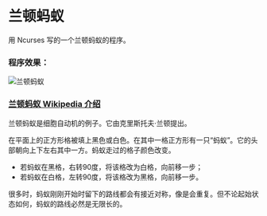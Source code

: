兰顿蚂蚁
===========

用 Ncurses 写的一个兰顿蚂蚁的程序。

### 程序效果：

![兰顿蚂蚁](https://lh6.googleusercontent.com/-8Ofjz3znllU/UtgDNKOpL6I/AAAAAAAABbk/4VOba8xKl1E/s648/1.gif)

### [兰顿蚂蚁 Wikipedia 介绍](http://zh.wikipedia.org/wiki/%E5%85%B0%E9%A1%BF%E8%9A%82%E8%9A%81)

兰顿蚂蚁是细胞自动机的例子。它由克里斯托夫·兰顿提出。

在平面上的正方形格被填上黑色或白色。在其中一格正方形有一只“蚂蚁”。它的头部朝向上下左右其中一方。蚂蚁走过的格子颜色改变。

+ 若蚂蚁在黑格，右转90度，将该格改为白格，向前移一步；
+ 若蚂蚁在白格，左转90度，将该格改为黑格，向前移一步。

很多时，蚂蚁刚刚开始时留下的路线都会有接近对称，像是会重复。但不论起始状态如何，蚂蚁的路线必然是无限长的。
